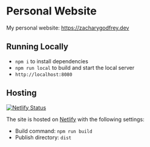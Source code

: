 # Personal Website

My personal website: https://zacharygodfrey.dev

## Running Locally

- `npm i` to install dependencies
- `npm run local` to build and start the local server
- `http://localhost:8080`

## Hosting

[![Netlify Status](https://api.netlify.com/api/v1/badges/ea8e6080-6311-4691-81a1-ae6d5d9301aa/deploy-status)](https://app.netlify.com/sites/zg-personal/deploys)

The site is hosted on [Netlify](https://netlify.com) with the following settings:

- Build command: `npm run build`
- Publish directory: `dist`
